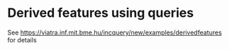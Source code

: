 Derived features using queries
==============================

See https://viatra.inf.mit.bme.hu/incquery/new/examples/derivedfeatures for details